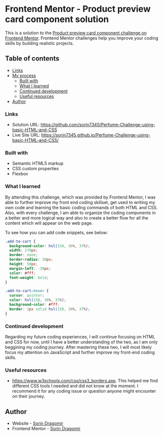 # Frontend Mentor - Product preview card component solution

This is a solution to the [Product preview card component challenge on Frontend Mentor](https://www.frontendmentor.io/challenges/product-preview-card-component-GO7UmttRfa). Frontend Mentor challenges help you improve your coding skills by building realistic projects.

## Table of contents

- [Links](#links)
- [My process](#my-process)
  - [Built with](#built-with)
  - [What I learned](#what-i-learned)
  - [Continued development](#continued-development)
  - [Useful resources](#useful-resources)
- [Author](#author)

### Links

- Solution URL: https://github.com/sorin7345/Perfume-Challenge-using-basic-HTML-and-CSS
- Live Site URL: https://sorin7345.github.io/Perfume-Challenge-using-basic-HTML-and-CSS/

### Built with

- Semantic HTML5 markup
- CSS custom properties
- Flexbox

### What I learned

By attending this challenge, which was provided by Frontend Mentor, I was able to further improve my front end coding skillset, get used to writing my own code and learning the basic coding commands of both HTML and CSS.
Also, with every challenge, I am able to organize the coding components in a better and more logical way and also to create a better flow for all the content which will appear on the web page.

To see how you can add code snippets, see below:

```css
.add-to-cart {
  background-color: hsl(158, 36%, 37%);
  width: 270px;
  border: none;
  border-radius: 10px;
  height: 50px;
  margin-left: -30px;
  color: #fff;
  font-weight: bold;
}

.add-to-cart:hover {
  cursor: pointer;
  color: hsl(158, 36%, 37%);
  background-color: #fff;
  border: 2px solid hsl(158, 36%, 37%);
}
```

### Continued development

Regarding my future coding experiences, I will continue focusing on HTML and CSS for now, until I have a better understanding of the two, as I am only beggining my coding journey. After mastering these two, I will most likely focus my attention on JavaScript and further improve my front-end coding skills.

### Useful resources

- https://www.w3schools.com/css/css3_borders.asp. This helped me find different CSS tools I needed and did not know at the moment. I recommend it for any coding issue or question anyone might encounter on their journey.

## Author

- Website - [Sorin Dragomir](https://sorin7345.github.io/Perfume-Challenge-using-basic-HTML-and-CSS/)
- Frontend Mentor - [Sorin Dragomir](https://www.frontendmentor.io/profile/sorin7345)
